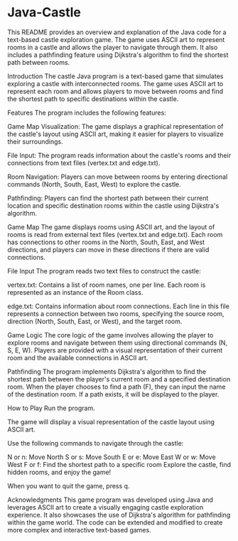 # Java-Castle

This README provides an overview and explanation of the Java code for a text-based castle exploration game. The game uses ASCII art to represent rooms in a castle and allows the player to navigate through them. It also includes a pathfinding feature using Dijkstra's algorithm to find the shortest path between rooms.

Introduction
The castle Java program is a text-based game that simulates exploring a castle with interconnected rooms. The game uses ASCII art to represent each room and allows players to move between rooms and find the shortest path to specific destinations within the castle.

Features
The program includes the following features:

Game Map Visualization: The game displays a graphical representation of the castle's layout using ASCII art, making it easier for players to visualize their surroundings.

File Input: The program reads information about the castle's rooms and their connections from text files (vertex.txt and edge.txt).

Room Navigation: Players can move between rooms by entering directional commands (North, South, East, West) to explore the castle.

Pathfinding: Players can find the shortest path between their current location and specific destination rooms within the castle using Dijkstra's algorithm.

Game Map
The game displays rooms using ASCII art, and the layout of rooms is read from external text files (vertex.txt and edge.txt). Each room has connections to other rooms in the North, South, East, and West directions, and players can move in these directions if there are valid connections.

File Input
The program reads two text files to construct the castle:

vertex.txt: Contains a list of room names, one per line. Each room is represented as an instance of the Room class.

edge.txt: Contains information about room connections. Each line in this file represents a connection between two rooms, specifying the source room, direction (North, South, East, or West), and the target room.

Game Logic
The core logic of the game involves allowing the player to explore rooms and navigate between them using directional commands (N, S, E, W). Players are provided with a visual representation of their current room and the available connections in ASCII art.

Pathfinding
The program implements Dijkstra's algorithm to find the shortest path between the player's current room and a specified destination room. When the player chooses to find a path (F), they can input the name of the destination room. If a path exists, it will be displayed to the player.

How to Play
Run the program.

The game will display a visual representation of the castle layout using ASCII art.

Use the following commands to navigate through the castle:

N or n: Move North
S or s: Move South
E or e: Move East
W or w: Move West
F or f: Find the shortest path to a specific room
Explore the castle, find hidden rooms, and enjoy the game!

When you want to quit the game, press q.

Acknowledgments
This game program was developed using Java and leverages ASCII art to create a visually engaging castle exploration experience. It also showcases the use of Dijkstra's algorithm for pathfinding within the game world. The code can be extended and modified to create more complex and interactive text-based games.
